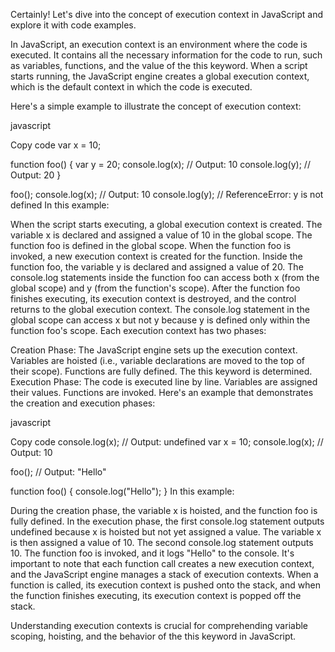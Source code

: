 Certainly! Let's dive into the concept of execution context in JavaScript and explore it with code examples.

In JavaScript, an execution context is an environment where the code is executed. It contains all the necessary information for the code to run, such as variables, functions, and the value of the this keyword. When a script starts running, the JavaScript engine creates a global execution context, which is the default context in which the code is executed.

Here's a simple example to illustrate the concept of execution context:

javascript


Copy code
var x = 10;

function foo() {
  var y = 20;
  console.log(x); // Output: 10
  console.log(y); // Output: 20
}

foo();
console.log(x); // Output: 10
console.log(y); // ReferenceError: y is not defined
In this example:

When the script starts executing, a global execution context is created.
The variable x is declared and assigned a value of 10 in the global scope.
The function foo is defined in the global scope.
When the function foo is invoked, a new execution context is created for the function.
Inside the function foo, the variable y is declared and assigned a value of 20.
The console.log statements inside the function foo can access both x (from the global scope) and y (from the function's scope).
After the function foo finishes executing, its execution context is destroyed, and the control returns to the global execution context.
The console.log statement in the global scope can access x but not y because y is defined only within the function foo's scope.
Each execution context has two phases:

Creation Phase:
The JavaScript engine sets up the execution context.
Variables are hoisted (i.e., variable declarations are moved to the top of their scope).
Functions are fully defined.
The this keyword is determined.
Execution Phase:
The code is executed line by line.
Variables are assigned their values.
Functions are invoked.
Here's an example that demonstrates the creation and execution phases:

javascript


Copy code
console.log(x); // Output: undefined
var x = 10;
console.log(x); // Output: 10

foo(); // Output: "Hello"

function foo() {
  console.log("Hello");
}
In this example:

During the creation phase, the variable x is hoisted, and the function foo is fully defined.
In the execution phase, the first console.log statement outputs undefined because x is hoisted but not yet assigned a value.
The variable x is then assigned a value of 10.
The second console.log statement outputs 10.
The function foo is invoked, and it logs "Hello" to the console.
It's important to note that each function call creates a new execution context, and the JavaScript engine manages a stack of execution contexts. When a function is called, its execution context is pushed onto the stack, and when the function finishes executing, its execution context is popped off the stack.

Understanding execution contexts is crucial for comprehending variable scoping, hoisting, and the behavior of the this keyword in JavaScript.